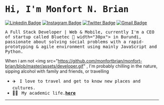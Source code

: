 # <samp>Hi, I'm Monfort N. Brian</samp>

[![Linkedin Badge](https://img.shields.io/badge/LinkedIn-%230077B5.svg?&style=flat-square&logo=linkedin&logoColor=white&color=071A2C&link=https://www.linkedin.com/in/monfortbrian/)](https://www.linkedin.com/in/monfortbrian/)
[![Instagram Badge](https://img.shields.io/badge/Instagram-%23E4405F.svg?&style=flat-square&logo=instagram&logoColor=white&color=071A2C&link=https://www.instagram.com/monfortbrian)](https://www.instagram.com/monfortbrian)
[![Twitter Badge](https://img.shields.io/badge/Twitter-%231877F2.svg?&style=flat-square&logo=twitter&logoColor=white&color=071A2C&link=https://twitter.com/monfortbrian)](https://twitter.com/monfortbrian)
[![Gmail Badge](https://img.shields.io/badge/Gmail-%231877F2.svg?&style=flat-square&logo=gmail&logoColor=white&color=071A2C&link=mailto:monfortbrian@outlook.com)](mailto:monfortbrian@outlook.com)


<samp>A Full Stack Developer | Web & Mobile, currently I'm a CEO of startup called Bluetec 🚀  width="30px"> in Burundi, passionate about solving social problems with a rapid-prototyping & agile environment using mainly JavaScript and Python.</samp>
<samp>

When i am not <img src="https://github.com/monfortbrian/monfort-brian/blob/master/assets/developer.gif"
 , I'm probably chilling in the nature, sipping alcohol with family and friends, or travelling</samp> &nbsp;  &nbsp; 


- ✈️ &nbsp; <samp>I love to travel and get to know new places and cultures.</samp>
- 👨‍🎓 &nbsp; <samp>My academic life.[__here__](https://github.com/monfortbrian/list-of-courses-certifications)</samp>

---
